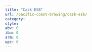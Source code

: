 ```yaml
---
title: "Cask ESB"
url: /pacific-coast-brewing/cask-esb/
category: 
style: 
abv: 0
ibu: 0
srm: 0
upc: 0
---
```


